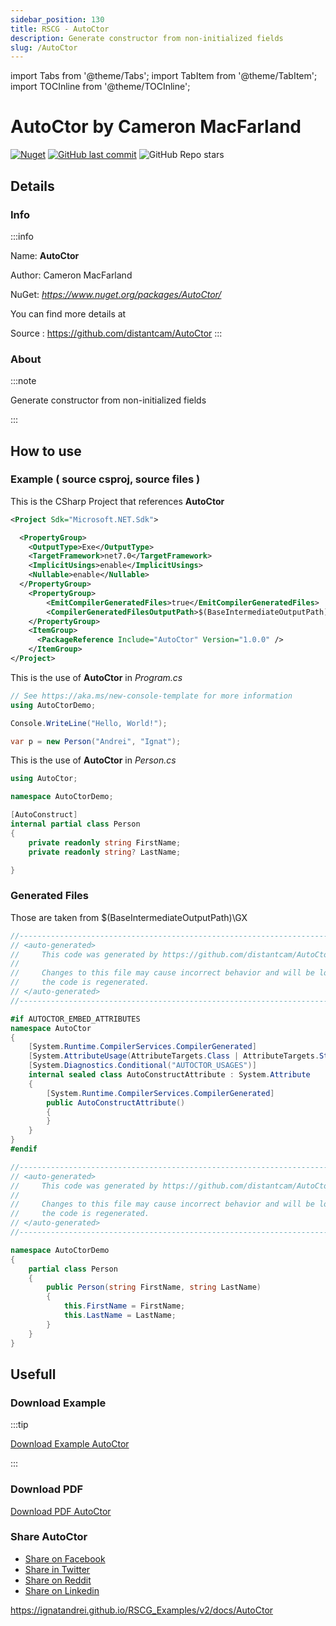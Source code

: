 ```yaml
---
sidebar_position: 130
title: RSCG - AutoCtor
description: Generate constructor from non-initialized fields
slug: /AutoCtor
---
```

import Tabs from '@theme/Tabs';
import TabItem from '@theme/TabItem';
import TOCInline from '@theme/TOCInline';

# AutoCtor  by Cameron MacFarland

<!---
<TOCInline toc={toc} />
-->
[![Nuget](https://img.shields.io/nuget/dt/AutoCtor?label=AutoCtor)](https://www.nuget.org/packages/AutoCtor/)
[![GitHub last commit](https://img.shields.io/github/last-commit/distantcam/AutoCtor?label=updated)](https://github.com/distantcam/AutoCtor)
![GitHub Repo stars](https://img.shields.io/github/stars/distantcam/AutoCtor?style=social)

## Details

### Info
:::info

Name: **AutoCtor**

Author: Cameron MacFarland

NuGet: 
*https://www.nuget.org/packages/AutoCtor/*   


You can find more details at 

Source : https://github.com/distantcam/AutoCtor
:::

### About
:::note

Generate constructor from non-initialized fields


:::

## How to use

### Example ( source csproj, source files )

<Tabs>

<TabItem value="csproj" label="CSharp Project">

This is the CSharp Project that references **AutoCtor**
```xml
<Project Sdk="Microsoft.NET.Sdk">

  <PropertyGroup>
    <OutputType>Exe</OutputType>
    <TargetFramework>net7.0</TargetFramework>
    <ImplicitUsings>enable</ImplicitUsings>
    <Nullable>enable</Nullable>
  </PropertyGroup>
	<PropertyGroup>
		<EmitCompilerGeneratedFiles>true</EmitCompilerGeneratedFiles>
		<CompilerGeneratedFilesOutputPath>$(BaseIntermediateOutputPath)\GX</CompilerGeneratedFilesOutputPath>
	</PropertyGroup>
	<ItemGroup>
	  <PackageReference Include="AutoCtor" Version="1.0.0" />
	</ItemGroup>
</Project>

```

</TabItem>

  <TabItem value="C:\test\RSCG_Examples\v2\rscg_examples\AutoCtor\src\AutoCtorDemo\Program.cs" label="Program.cs" >

  This is the use of **AutoCtor** in *Program.cs*

```csharp
// See https://aka.ms/new-console-template for more information
using AutoCtorDemo;

Console.WriteLine("Hello, World!");

var p = new Person("Andrei", "Ignat");

```
  </TabItem>

  <TabItem value="C:\test\RSCG_Examples\v2\rscg_examples\AutoCtor\src\AutoCtorDemo\Person.cs" label="Person.cs" >

  This is the use of **AutoCtor** in *Person.cs*

```csharp
using AutoCtor;

namespace AutoCtorDemo;

[AutoConstruct]
internal partial class Person
{
    private readonly string FirstName;
    private readonly string? LastName;

}

```
  </TabItem>

</Tabs>

### Generated Files

Those are taken from $(BaseIntermediateOutputPath)\GX

<Tabs>


<TabItem value="C:\test\RSCG_Examples\v2\rscg_examples\AutoCtor\src\AutoCtorDemo\obj\GX\AutoCtor\AutoCtor.AutoConstructAttributeGenerator\AutoConstructAttribute.g.cs" label="AutoConstructAttribute.g.cs" >


```csharp
//------------------------------------------------------------------------------
// <auto-generated>
//     This code was generated by https://github.com/distantcam/AutoCtor
//
//     Changes to this file may cause incorrect behavior and will be lost if
//     the code is regenerated.
// </auto-generated>
//------------------------------------------------------------------------------

#if AUTOCTOR_EMBED_ATTRIBUTES
namespace AutoCtor
{
    [System.Runtime.CompilerServices.CompilerGenerated]
    [System.AttributeUsage(AttributeTargets.Class | AttributeTargets.Struct, AllowMultiple = false, Inherited = false)]
    [System.Diagnostics.Conditional("AUTOCTOR_USAGES")]
    internal sealed class AutoConstructAttribute : System.Attribute
    {
        [System.Runtime.CompilerServices.CompilerGenerated]
        public AutoConstructAttribute()
        {
        }
    }
}
#endif
```

  </TabItem>


<TabItem value="C:\test\RSCG_Examples\v2\rscg_examples\AutoCtor\src\AutoCtorDemo\obj\GX\AutoCtor\AutoCtor.AutoConstructSourceGenerator\AutoCtorDemo.Person.g.cs" label="AutoCtorDemo.Person.g.cs" >


```csharp
//------------------------------------------------------------------------------
// <auto-generated>
//     This code was generated by https://github.com/distantcam/AutoCtor
//
//     Changes to this file may cause incorrect behavior and will be lost if
//     the code is regenerated.
// </auto-generated>
//------------------------------------------------------------------------------

namespace AutoCtorDemo
{
	partial class Person
	{
		public Person(string FirstName, string LastName)
		{
			this.FirstName = FirstName;
			this.LastName = LastName;
		}
	}
}

```

  </TabItem>


</Tabs>

## Usefull

### Download Example
:::tip

[Download Example AutoCtor ](/sources/AutoCtor.zip)

:::

### Download PDF

[Download PDF AutoCtor ](/pdfs/AutoCtor.pdf)

### Share AutoCtor 

<ul>
  <li><a href="https://www.facebook.com/sharer/sharer.php?u=https%3A%2F%2Fignatandrei.github.io%2FRSCG_Examples%2Fv2%2Fdocs%2FAutoCtor&quote=AutoCtor" title="Share on Facebook" target="_blank">Share on Facebook</a></li>
  <li><a href="https://twitter.com/intent/tweet?source=https%3A%2F%2Fignatandrei.github.io%2FRSCG_Examples%2Fv2%2Fdocs%2FAutoCtor&text=AutoCtor:%20https%3A%2F%2Fignatandrei.github.io%2FRSCG_Examples%2Fv2%2Fdocs%2FAutoCtor" target="_blank" title="Tweet">Share in Twitter</a></li>
  <li><a href="http://www.reddit.com/submit?url=https%3A%2F%2Fignatandrei.github.io%2FRSCG_Examples%2Fv2%2Fdocs%2FAutoCtor&title=AutoCtor" target="_blank" title="Submit to Reddit">Share on Reddit</a></li>
  <li><a href="http://www.linkedin.com/shareArticle?mini=true&url=https%3A%2F%2Fignatandrei.github.io%2FRSCG_Examples%2Fv2%2Fdocs%2FAutoCtor&title=AutoCtor&summary=&source=https%3A%2F%2Fignatandrei.github.io%2FRSCG_Examples%2Fv2%2Fdocs%2FAutoCtor" target="_blank" title="Share on LinkedIn">Share on Linkedin</a></li>
</ul>

https://ignatandrei.github.io/RSCG_Examples/v2/docs/AutoCtor
